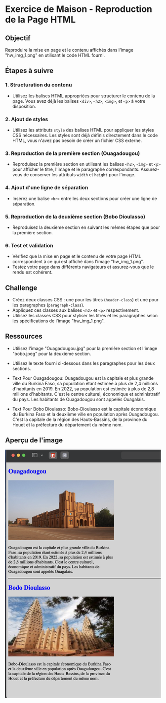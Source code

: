 # Exercice de Maison - Reproduction de la Page HTML

## Objectif
Reproduire la mise en page et le contenu affichés dans l'image "hw_img_1.png" en utilisant le code HTML fourni.

## Étapes à suivre

### 1. Structuration du contenu
- Utilisez les balises HTML appropriées pour structurer le contenu de la page. Vous avez déjà les balises `<div>`, `<h2>`, `<img>`, et `<p>` à votre disposition.

### 2. Ajout de styles
- Utilisez les attributs `style` des balises HTML pour appliquer les styles CSS nécessaires. Les styles sont déjà définis directement dans le code HTML, vous n'avez pas besoin de créer un fichier CSS externe.

### 3. Reproduction de la première section (Ouagadougou)
- Reproduisez la première section en utilisant les balises `<h2>`, `<img>` et `<p>` pour afficher le titre, l'image et le paragraphe correspondants. Assurez-vous de conserver les attributs `width` et `height` pour l'image.

### 4. Ajout d'une ligne de séparation
- Insérez une balise `<hr>` entre les deux sections pour créer une ligne de séparation.

### 5. Reproduction de la deuxième section (Bobo Dioulasso)
- Reproduisez la deuxième section en suivant les mêmes étapes que pour la première section.

### 6. Test et validation
- Vérifiez que la mise en page et le contenu de votre page HTML correspondent à ce qui est affiché dans l'image "hw_img_1.png".
- Testez votre page dans différents navigateurs et assurez-vous que le rendu est cohérent.

## Challenge
- Créez deux classes CSS : une pour les titres (`header-class`) et une pour les paragraphes (`paragraph-class`).
- Appliquez ces classes aux balises `<h2>` et `<p>` respectivement.
- Utilisez les classes CSS pour styliser les titres et les paragraphes selon les spécifications de l'image "hw_img_1.png".

## Ressources
- Utilisez l'image "Ouagadougou.jpg" pour la première section et l'image "bobo.jpeg" pour la deuxième section.
- Utilisez le texte fourni ci-dessous dans les paragraphes pour les deux sections.

- Text Pour Ouagadougou: 
        Ouagadougou est la capitale et plus grande ville du Burkina Faso, sa
        population étant estimée à plus de 2,4 millions d'habitants en 2019. En
        2022, sa population est estimée à plus de 2,8 millions d'habitants.
        C'est le centre culturel, économique et administratif du pays. Les
        habitants de Ouagadougou sont appelés Ouagalais.
- Text Pour Bobo Dioulasso:
        Bobo-Dioulasso est la capitale économique du Burkina Faso et la deuxième
        ville en population après Ouagadougou. C'est la capitale de la région
        des Hauts-Bassins, de la province du Houet et la préfecture du
        département du même nom.

## Aperçu de l'image
![Aperçu de l'image](hw_img_1.png)
